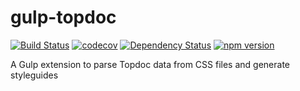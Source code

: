 # gulp-topdoc

[![Build Status](https://travis-ci.org/Topdoc/gulp-topdoc.svg?branch=master)](https://travis-ci.org/Topdoc/gulp-topdoc) [![codecov](https://codecov.io/gh/Topdoc/gulp-topdoc/branch/master/graph/badge.svg)](https://codecov.io/gh/Topdoc/gulp-topdoc) [![Dependency Status](https://david-dm.org/Topdoc/gulp-topdoc.svg)](https://david-dm.org/Topdoc/gulp-topdoc) [![npm version](https://badge.fury.io/js/postcss-topdoc.svg)](https://badge.fury.io/js/postcss-topdoc)

A Gulp extension to parse Topdoc data from CSS files and generate styleguides
